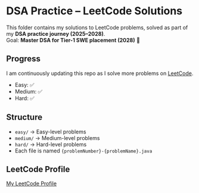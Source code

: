# DSA Practice – LeetCode Solutions

This folder contains my solutions to LeetCode problems, solved as part of my **DSA practice journey (2025–2028)**.  
Goal: **Master DSA for Tier-1 SWE placement (2028)** 🚀

## Progress
I am continuously updating this repo as I solve more problems on [LeetCode](https://leetcode.com/u/abhirambuilds/).

- Easy: ✅
- Medium: ✅
- Hard: ✅ 

## Structure
- `easy/` → Easy-level problems
- `medium/` → Medium-level problems
- `hard/` → Hard-level problems 
- Each file is named `{problemNumber}-{problemName}.java`

## LeetCode Profile
[My LeetCode Profile](https://leetcode.com/u/abhirambuilds/)
